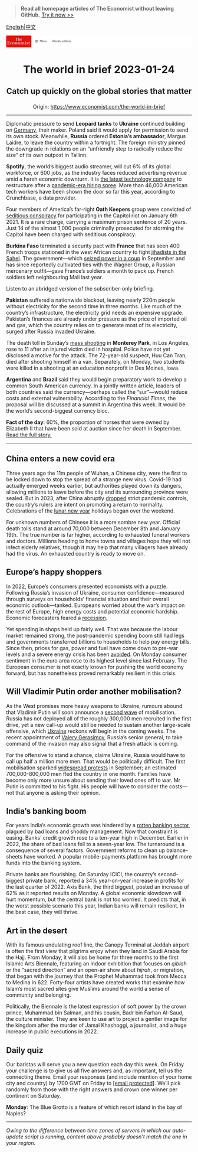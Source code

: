 > **Read all homepage articles of The Economist without leaving GitHub.** [Try it now >>](https://arielherself.github.io/te)

[English](https://github.com/arielherself/espresso/blob/main/README.md)|[中文](https://github-com.translate.goog/arielherself/espresso/blob/main/README.md?_x_tr_sl=en&_x_tr_tl=zh-CN&_x_tr_hl=zh-CN&_x_tr_pto=wapp)



![The Economist](menubar.png)

# <p align="center">The world in brief 2023-01-24</p>

## <p align="center">Catch up quickly on the global stories that matter</p>

<p align="center">Origin: <a href="https://www.economist.com/the-world-in-brief">https://www.economist.com/the-world-in-brief</a><hr>

Diplomatic pressure to send <strong>Leopard tanks</strong> to<strong> Ukraine </strong>continued building on [Germany](https://www.economist.com/europe/2023/01/20/a-meeting-in-germany-approves-more-arms-for-ukraine-but-no-leopard-tanks), their maker. Poland said it would apply for permission to send its own stock. Meanwhile, <strong>Russia</strong> ordered <strong>Estonia’s ambassador</strong>, Margus Laidre, to leave the country within a fortnight. The foreign ministry pinned the downgrade in relations on an “unfriendly step to radically reduce the size” of its own outpost in Tallinn.

<strong>Spotify</strong>, the world’s biggest audio streamer, will cut 6% of its global workforce, or 600 jobs, as the industry faces reduced advertising revenue amid a harsh economic downturn. It is [the latest technology company](https://www.economist.com/business/2023/01/22/big-business-is-in-for-a-rough-earnings-season) to restructure after a [pandemic-era hiring spree](https://www.economist.com/business/2022/11/03/what-big-tech-and-buy-out-barons-have-in-common-with-ge). More than 46,000 American tech workers have been shown the door so far this year, according to Crunchbase, a data provider.

Four members of America’s far-right<strong> Oath Keepers</strong> group were convicted of [seditious conspiracy](https://www.economist.com/united-states/2023/01/19/how-americas-far-right-flits-from-issue-to-issue) for participating in the Capitol riot on January 6th 2021. It is a rare charge, carrying a maximum prison sentence of 20 years. Just 14 of the almost 1,000 people criminally prosecuted for storming the Capitol have been charged with seditious conspiracy. 

<strong>Burkina Faso </strong>terminated a security pact with <strong>France</strong> that has seen 400 French troops stationed in the west African country to fight [jihadists in the Sahel](https://www.economist.com/middle-east-and-africa/2022/02/24/west-africas-coastal-states-are-bracing-for-a-jihadist-storm). The government—which [seized power in a coup](https://www.economist.com/middle-east-and-africa/2022/10/01/for-the-second-time-this-year-soldiers-stage-a-coup-in-burkina-faso) in September and has since reportedly cultivated ties with the Wagner Group, a Russian mercenary outfit—gave France’s soldiers a month to pack up. French soldiers left neighbouring Mali last year.

Listen to an abridged version of the subscriber-only briefing.

<strong>Pakistan</strong> suffered a nationwide blackout, leaving nearly 220m people without electricity for the second time in three months. Like much of the country’s infrastructure, the electricity grid needs an expensive upgrade. Pakistan’s finances are already under pressure as the price of imported oil and gas, which the country relies on to generate most of its electricity, surged after Russia invaded Ukraine.

The death toll in Sunday’s [mass shooting](https://www.economist.com/special-report/2022/09/12/how-to-stop-the-killing) in <strong>Monterey Park</strong>, in Los Angeles, rose to 11 after an injured victim died in hospital. Police have not yet disclosed a motive for the attack. The 72-year-old suspect, Huu Can Tran, died after shooting himself in a van. Separately, on Monday, two students were killed in a shooting at an education nonprofit in Des Moines, Iowa.

<strong>Argentina</strong> and <strong>Brazil </strong>said they would begin preparatory work to develop a common South American currency. In a jointly written article, leaders of both countries said the currency—perhaps called the “sur”—would reduce costs and external vulnerability. According to the <em>Financial Times</em>, the proposal will be discussed at a summit in Argentina this week. It would be the world’s second-biggest currency bloc.

<strong>Fact of the day</strong>: 60%, the proportion of horses that were owned by Elizabeth II that have been sold at auction since her death in September. [Read the full story.](https://www.economist.com/britain/2023/01/17/horse-racing-in-britain-is-in-deep-trouble)

----------

## China enters a new covid era

Three years ago the 11m people of Wuhan, a Chinese city, were the first to be locked down to stop the spread of a strange new virus. Covid-19 had actually emerged weeks earlier, but authorities played down its dangers, allowing millions to leave before the city and its surrounding province were sealed. But in 2023, after China abruptly [dropped](https://www.economist.com/china/2023/01/19/covid-19-has-already-torn-through-large-swathes-of-china) strict pandemic controls, the country’s rulers are intent on promoting a return to normality. Celebrations of the [lunar new year](https://www.economist.com/china/2023/01/19/riding-the-slow-train-in-china) holidays began over the weekend.

For unknown numbers of Chinese it is a more sombre new year. Official death tolls stand at around 70,000 between December 8th and January 19th. The true number is far higher, according to exhausted funeral workers and doctors. Millions heading to home towns and villages hope they will not infect elderly relatives, though it may help that many villagers have already had the virus. An exhausted country is ready to move on.

## Europe’s happy shoppers

In 2022, Europe’s consumers presented economists with a puzzle. Following Russia’s invasion of Ukraine, consumer confidence—measured through surveys on households’ financial situation and their overall economic outlook—tanked. Europeans worried about the war’s impact on the rest of Europe, high energy costs and potential economic hardship. Economic forecasters feared a [recession](https://www.economist.com/finance-and-economics/2022/11/03/even-recession-may-not-bring-down-europes-inflation).

Yet spending in shops held up fairly well. That was because the labour market remained strong, the post-pandemic spending boom still had legs and governments transferred billions to households to help pay energy bills. Since then, prices for gas, power and fuel have come down to pre-war levels and a severe energy crisis has been [avoided](https://www.economist.com/finance-and-economics/2023/01/11/the-energy-crisis-and-europes-astonishing-luck). On Monday consumer sentiment in the euro area rose to its highest level since last February. The European consumer is not exactly known for pushing the world economy forward, but has nonetheless proved remarkably resilient in this crisis.

## Will Vladimir Putin order another mobilisation?

As the West promises more heavy weapons to Ukraine, rumours abound that Vladimir Putin will soon announce a [second wave](https://www.economist.com/europe/2023/01/16/a-russian-town-counts-the-cost-of-vladimir-putins-war) of mobilisation. Russia has not deployed all of the roughly 300,000 men recruited in the first drive, yet a new call-up would still be needed to sustain another large-scale offensive, which [Ukraine](https://www.economist.com/leaders/2022/12/15/a-looming-russian-offensive) reckons will begin in the coming weeks. The recent appointment of [Valery Gerasimov](https://www.economist.com/the-economist-explains/2023/01/16/who-is-valery-gerasimov-russias-latest-commander-in-ukraine), Russia’s senior general, to take command of the invasion may also signal that a fresh attack is coming. 

For the offensive to stand a chance, claims Ukraine, Russia would have to call up half a million more men. That would be politically difficult. The first mobilisation sparked [widespread protests](https://www.economist.com/graphic-detail/2022/09/29/protests-erupt-across-russia) in September; an estimated 700,000-800,000 men fled the country in one month. Families have become only more unsure about sending their loved ones off to war. Mr Putin is committed to his fight. His people will have to consider the costs—not that anyone is asking their opinion. 

## India’s banking boom

For years India’s economic growth was hindered by a [rotten banking sector](https://www.economist.com/finance-and-economics/2021/01/30/will-indias-government-act-to-save-its-public-sector-banks), plagued by bad loans and shoddy management. Now that constraint is easing. Banks’ credit growth rose to a ten-year high in December. Earlier in 2022, the share of bad loans fell to a seven-year low. The turnaround is a consequence of several factors. Government reforms to clean up balance-sheets have worked. A popular mobile-payments platform has brought more funds into the banking system.

Private banks are flourishing. On Saturday ICICI, the country’s second-biggest private bank, reported a 34% year-on-year increase in profits for the last quarter of 2022. Axis Bank, the third biggest, posted an increase of 62% as it reported results on Monday. A global economic slowdown will hurt momentum, but the central bank is not too worried. It predicts that, in the worst possible scenario this year, Indian banks will remain resilient. In the best case, they will thrive.

## Art in the desert

With its famous undulating roof line, the Canopy Terminal at Jeddah airport is often the first view that pilgrims enjoy when they land in Saudi Arabia for the Hajj. From Monday, it will also be home for three months to the first Islamic Arts Biennale, featuring an indoor exhibition that focuses on <em>qiblah</em> or the “sacred direction” and an open-air show about<em> hijrah</em>, or migration, that began with the journey that the Prophet Muhammad took from Mecca to Medina in 622. Forty-four artists have created works that examine how Islam’s most sacred sites give Muslims around the world a sense of community and belonging.

Politically, the Biennale is the latest expression of soft power by the crown prince, Muhammad bin Salman, and his cousin, Badr bin Farhan Al-Saud, the culture minister. They are keen to use art to project a gentler image for the kingdom after the murder of Jamal Khashoggi, a journalist, and a huge increase in public executions in 2022.

## Daily quiz

Our baristas will serve you a new question each day this week. On Friday your challenge is to give us all five answers and, as important, tell us the connecting theme. Email your responses (and include mention of your home city and country) by 1700 GMT on Friday to [<span class="__cf_email__" data-cfemail="bbeaced2c1fec8cbc9dec8c8d4fbded8d4d5d4d6d2c8cf95d8d4d6">[email&#160;protected]</span>](https://mail.google.com/mail/?view=cm&amp;fs=1&amp;tf=1&amp;to=QuizEspresso@economist.com). We’ll pick randomly from those with the right answers and crown one winner per continent on Saturday.

<strong>Monday</strong>: The Blue Grotto is a feature of which resort island in the bay of Naples?

----------

*Owing to the difference between time zones of servers in which our auto-update script is running, content above probably doesn't match the one in your region.*
